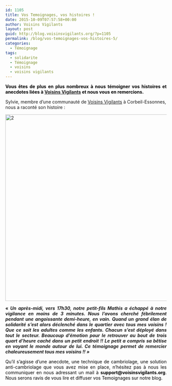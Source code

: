```yaml
---
id: 1105
title: Vos Temoignages, vos histoires !
date: 2015-10-09T07:57:58+00:00
author: Voisins Vigilants
layout: post
guid: http://blog.voisinsvigilants.org/?p=1105
permalink: /blog/vos-temoignages-vos-histoires-5/
categories:
  - Témoignage
tags:
  - solidarite
  - Témoignage
  - voisins
  - voisins vigilants
---
```

<p style="text-align: justify;">
  <span style="color: #000000;"><strong>Vous êtes de plus en plus nombreux à nous témoigner vos histoires et anecdotes liées à <a href="http://www.voisinsvigilants.org">Voisins Vigilants</a> et nous vous en remercions.</strong></span>
</p>

Sylvie, membre d&rsquo;une communauté de [Voisins Vigilants](http://www.voisinsvigilants.org) à Corbeil-Essonnes, nous a raconté son histoire :

<p style="text-align: justify;">
  <a href="http://blog.voisinsvigilants.org/wp-content/uploads/2015/09/24.png"><img class="aligncenter  wp-image-1202" src="http://blog.voisinsvigilants.org/wp-content/uploads/2015/09/24.png" alt="2" width="856" height="583" /></a>
</p>

<p style="text-align: justify;">
  <strong>&laquo;&nbsp;<em>Un après-midi, vers 17h30, notre petit-fils Mathis a échappé à notre vigilance en moins de 3 minutes. Nous l&rsquo;avons cherché fébrilement pendant une angoissante demi-heure, en vain. Quand un grand élan de solidarité s&rsquo;est alors déclenché dans le quartier avec tous mes voisins ! Que ce soit les adultes comme les enfants. Chacun s&rsquo;est déployé dans tout le secteur. Beaucoup d&rsquo;émotion pour le retrouver au bout de trois quart d&rsquo;heure caché dans un petit endroit !! Le petit a compris sa bêtise en voyant le monde autour de lui. Ce témoignage permet de remercier chaleureusement tous mes voisins !!&nbsp;&raquo;</em></strong>
</p>

<p style="text-align: justify;">
  <span style="color: #000000;">Qu&rsquo;il s&rsquo;agisse d&rsquo;une anecdote, une technique de cambriolage, une solution anti-cambriolage que vous avez mise en place, n&rsquo;hésitez pas à nous les communiquer en nous adressant un mail à </span><strong style="color: #000000;">support@voisinsvigilants.org</strong><span style="color: #000000;">. Nous serons ravis de vous lire et diffuser vos Temoignages sur notre blog.</span>
</p>